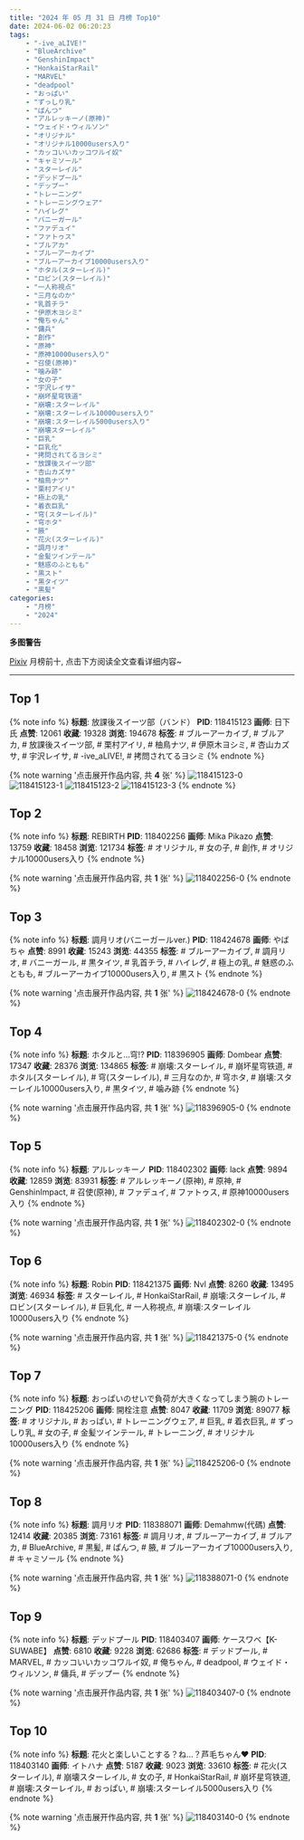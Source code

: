 ```yaml
---
title: "2024 年 05 月 31 日 月榜 Top10"
date: 2024-06-02 06:20:23
tags:
    - "-ive_aLIVE!"
    - "BlueArchive"
    - "GenshinImpact"
    - "HonkaiStarRail"
    - "MARVEL"
    - "deadpool"
    - "おっぱい"
    - "ずっしり乳"
    - "ぱんつ"
    - "アルレッキーノ(原神)"
    - "ウェイド・ウィルソン"
    - "オリジナル"
    - "オリジナル10000users入り"
    - "カッコいいカッコワルイ奴"
    - "キャミソール"
    - "スターレイル"
    - "デッドプール"
    - "デップー"
    - "トレーニング"
    - "トレーニングウェア"
    - "ハイレグ"
    - "バニーガール"
    - "ファデュイ"
    - "ファトゥス"
    - "ブルアカ"
    - "ブルーアーカイブ"
    - "ブルーアーカイブ10000users入り"
    - "ホタル(スターレイル)"
    - "ロビン(スターレイル)"
    - "一人称視点"
    - "三月なのか"
    - "乳首チラ"
    - "伊原木ヨシミ"
    - "俺ちゃん"
    - "傭兵"
    - "創作"
    - "原神"
    - "原神10000users入り"
    - "召使(原神)"
    - "噛み跡"
    - "女の子"
    - "宇沢レイサ"
    - "崩坏星穹铁道"
    - "崩壊:スターレイル"
    - "崩壊:スターレイル10000users入り"
    - "崩壊:スターレイル5000users入り"
    - "崩壊スターレイル"
    - "巨乳"
    - "巨乳化"
    - "拷問されてるヨシミ"
    - "放課後スイーツ部"
    - "杏山カズサ"
    - "柚鳥ナツ"
    - "栗村アイリ"
    - "極上の乳"
    - "着衣巨乳"
    - "穹(スターレイル)"
    - "穹ホタ"
    - "腋"
    - "花火(スターレイル)"
    - "調月リオ"
    - "金髪ツインテール"
    - "魅惑のふともも"
    - "黒スト"
    - "黒タイツ"
    - "黒髪"
categories:
    - "月榜"
    - "2024"
---
```


<i class="fa fa-triangle-exclamation"></i>**多图警告**<i class="fa fa-triangle-exclamation"></i>

[Pixiv](https://www.pixiv.net/) 月榜前十, 点击下方阅读全文查看详细内容~

<!-- more -->

---

## Top 1

{% note info %}
**标题**: 放課後スイーツ部（バンド）
**PID**: 118415123 **画师**: 日下氏
**点赞**: 12061 **收藏**: 19328 **浏览**: 194678
**标签**: # ブルーアーカイブ, # ブルアカ, # 放課後スイーツ部, # 栗村アイリ, # 柚鳥ナツ, # 伊原木ヨシミ, # 杏山カズサ, # 宇沢レイサ, # -ive_aLIVE!, # 拷問されてるヨシミ
{% endnote %}

{% note warning '点击展开作品内容, 共 **4** 张' %}
![118415123-0](https://i.pixiv.re/img-original/img/2024/05/04/11/55/45/118415123_p0.png)
![118415123-1](https://i.pixiv.re/img-original/img/2024/05/04/11/55/45/118415123_p1.png)
![118415123-2](https://i.pixiv.re/img-original/img/2024/05/04/11/55/45/118415123_p2.png)
![118415123-3](https://i.pixiv.re/img-original/img/2024/05/04/11/55/45/118415123_p3.png)
{% endnote %}

## Top 2

{% note info %}
**标题**: REBIRTH
**PID**: 118402256 **画师**: Mika Pikazo
**点赞**: 13759 **收藏**: 18458 **浏览**: 121734
**标签**: # オリジナル, # 女の子, # 創作, # オリジナル10000users入り
{% endnote %}

{% note warning '点击展开作品内容, 共 **1** 张' %}
![118402256-0](https://i.pixiv.re/img-original/img/2024/05/04/00/00/22/118402256_p0.png)
{% endnote %}

## Top 3

{% note info %}
**标题**: 調月リオ(バニーガールver.)
**PID**: 118424678 **画师**: やばちゃ
**点赞**: 8991 **收藏**: 15243 **浏览**: 44355
**标签**: # ブルーアーカイブ, # 調月リオ, # バニーガール, # 黒タイツ, # 乳首チラ, # ハイレグ, # 極上の乳, # 魅惑のふともも, # ブルーアーカイブ10000users入り, # 黒スト
{% endnote %}

{% note warning '点击展开作品内容, 共 **1** 张' %}
![118424678-0](https://i.pixiv.re/img-original/img/2024/05/04/18/59/47/118424678_p0.png)
{% endnote %}

## Top 4

{% note info %}
**标题**: ホタルと...穹!?
**PID**: 118396905 **画师**: Dombear
**点赞**: 17347 **收藏**: 28376 **浏览**: 134865
**标签**: # 崩壊:スターレイル, # 崩坏星穹铁道, # ホタル(スターレイル), # 穹(スターレイル), # 三月なのか, # 穹ホタ, # 崩壊:スターレイル10000users入り, # 黒タイツ, # 噛み跡
{% endnote %}

{% note warning '点击展开作品内容, 共 **1** 张' %}
![118396905-0](https://i.pixiv.re/img-original/img/2024/05/03/22/09/33/118396905_p0.jpg)
{% endnote %}

## Top 5

{% note info %}
**标题**: アルレッキーノ
**PID**: 118402302 **画师**: lack
**点赞**: 9894 **收藏**: 12859 **浏览**: 83931
**标签**: # アルレッキーノ(原神), # 原神, # GenshinImpact, # 召使(原神), # ファデュイ, # ファトゥス, # 原神10000users入り
{% endnote %}

{% note warning '点击展开作品内容, 共 **1** 张' %}
![118402302-0](https://i.pixiv.re/img-original/img/2024/05/04/00/00/28/118402302_p0.png)
{% endnote %}

## Top 6

{% note info %}
**标题**: Robin
**PID**: 118421375 **画师**: Nvl
**点赞**: 8260 **收藏**: 13495 **浏览**: 46934
**标签**: # スターレイル, # HonkaiStarRail, # 崩壊:スターレイル, # ロビン(スターレイル), # 巨乳化, # 一人称視点, # 崩壊:スターレイル10000users入り
{% endnote %}

{% note warning '点击展开作品内容, 共 **1** 张' %}
![118421375-0](https://i.pixiv.re/img-original/img/2024/05/04/16/52/00/118421375_p0.png)
{% endnote %}

## Top 7

{% note info %}
**标题**: おっぱいのせいで負荷が大きくなってしまう腕のトレーニング
**PID**: 118425206 **画师**: 開栓注意
**点赞**: 8047 **收藏**: 11709 **浏览**: 89077
**标签**: # オリジナル, # おっぱい, # トレーニングウェア, # 巨乳, # 着衣巨乳, # ずっしり乳, # 女の子, # 金髪ツインテール, # トレーニング, # オリジナル10000users入り
{% endnote %}

{% note warning '点击展开作品内容, 共 **1** 张' %}
![118425206-0](https://i.pixiv.re/img-original/img/2024/05/04/19/15/17/118425206_p0.jpg)
{% endnote %}

## Top 8

{% note info %}
**标题**: 調月リオ
**PID**: 118388071 **画师**: Demahmw(代碼)
**点赞**: 12414 **收藏**: 20385 **浏览**: 73161
**标签**: # 調月リオ, # ブルーアーカイブ, # ブルアカ, # BlueArchive, # 黒髪, # ぱんつ, # 腋, # ブルーアーカイブ10000users入り, # キャミソール
{% endnote %}

{% note warning '点击展开作品内容, 共 **1** 张' %}
![118388071-0](https://i.pixiv.re/img-original/img/2024/05/03/16/23/19/118388071_p0.jpg)
{% endnote %}

## Top 9

{% note info %}
**标题**: デッドプール
**PID**: 118403407 **画师**: ケースワベ【K-SUWABE】
**点赞**: 6810 **收藏**: 9228 **浏览**: 62686
**标签**: # デッドプール, # MARVEL, # カッコいいカッコワルイ奴, # 俺ちゃん, # deadpool, # ウェイド・ウィルソン, # 傭兵, # デップー
{% endnote %}

{% note warning '点击展开作品内容, 共 **1** 张' %}
![118403407-0](https://i.pixiv.re/img-original/img/2024/05/04/00/21/09/118403407_p0.jpg)
{% endnote %}

## Top 10

{% note info %}
**标题**: 花火と楽しいことする？ね…？芦毛ちゃん♥
**PID**: 118403140 **画师**: イトハナ
**点赞**: 5187 **收藏**: 9023 **浏览**: 33610
**标签**: # 花火(スターレイル), # 崩壊スターレイル, # 女の子, # HonkaiStarRail, # 崩坏星穹铁道, # 崩壊:スターレイル, # おっぱい, # 崩壊:スターレイル5000users入り
{% endnote %}

{% note warning '点击展开作品内容, 共 **1** 张' %}
![118403140-0](https://i.pixiv.re/img-original/img/2024/05/04/00/13/45/118403140_p0.png)
{% endnote %}
